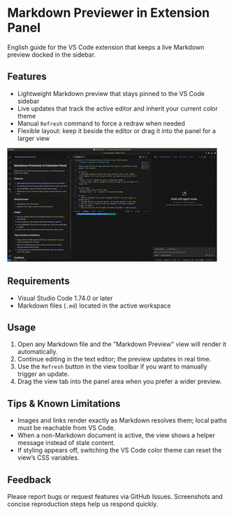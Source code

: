 # Markdown Previewer in Extension Panel

English guide for the VS Code extension that keeps a live Markdown preview docked in the sidebar.

## Features
- Lightweight Markdown preview that stays pinned to the VS Code sidebar
- Live updates that track the active editor and inherit your current color theme
- Manual `Refresh` command to force a redraw when needed
- Flexible layout: keep it beside the editor or drag it into the panel for a larger view

![Sidebar preview demo](assets/movie.gif)

## Requirements
- Visual Studio Code 1.74.0 or later
- Markdown files (`.md`) located in the active workspace

## Usage
1. Open any Markdown file and the "Markdown Preview" view will render it automatically.
2. Continue editing in the text editor; the preview updates in real time.
3. Use the `Refresh` button in the view toolbar if you want to manually trigger an update.
4. Drag the view tab into the panel area when you prefer a wider preview.

## Tips & Known Limitations
- Images and links render exactly as Markdown resolves them; local paths must be reachable from VS Code.
- When a non-Markdown document is active, the view shows a helper message instead of stale content.
- If styling appears off, switching the VS Code color theme can reset the view’s CSS variables.

## Feedback
Please report bugs or request features via GitHub Issues. Screenshots and concise reproduction steps help us respond quickly.
